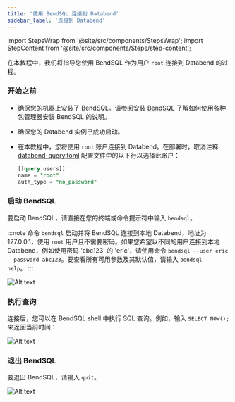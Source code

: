 ```yaml
---
title: '使用 BendSQL 连接到 Databend'
sidebar_label: '连接到 Databend'
---
```

import StepsWrap from '@site/src/components/StepsWrap';
import StepContent from '@site/src/components/Steps/step-content';

在本教程中，我们将指导您使用 BendSQL 作为用户 `root` 连接到 Databend 的过程。

<StepsWrap>
<StepContent number="1">

### 开始之前

- 确保您的机器上安装了 BendSQL。请参阅[安装 BendSQL](index.md#installing-bendsql) 了解如何使用各种包管理器安装 BendSQL 的说明。
- 确保您的 Databend 实例已成功启动。
- 在本教程中，您将使用 `root` 账户连接到 Databend。在部署时，取消注释 [databend-query.toml](https://github.com/datafuselabs/databend/blob/main/scripts/distribution/configs/databend-query.toml) 配置文件中的以下行以选择此账户：

    ```sql title="databend-query.toml"
    [[query.users]]
    name = "root"
    auth_type = "no_password"
    ```

</StepContent>
<StepContent number="2">


### 启动 BendSQL

要启动 BendSQL，请直接在您的终端或命令提示符中输入 `bendsql`。

:::note
命令 `bendsql` 启动并将 BendSQL 连接到本地 Databend，地址为 127.0.0.1，使用 `root` 用户且不需要密码。如果您希望以不同的用户连接到本地 Databend，例如使用密码 'abc123' 的 'eric'，请使用命令 `bendsql --user eric --password abc123`。要查看所有可用参数及其默认值，请输入 `bendsql --help`。
:::

![Alt text](/img/connect/bendsql-1.gif)


</StepContent>
<StepContent number="3">

### 执行查询

连接后，您可以在 BendSQL shell 中执行 SQL 查询。例如，输入 `SELECT NOW();` 来返回当前时间：

![Alt text](/img/connect/bendsql-2.gif)

</StepContent>
<StepContent number="4">

### 退出 BendSQL

要退出 BendSQL，请输入 `quit`。

![Alt text](/img/connect/bendsql-3.gif)

</StepContent>
</StepsWrap>
